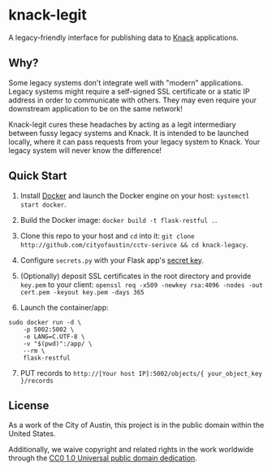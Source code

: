 #  knack-legit

A legacy-friendly interface for publishing data to [Knack](http://knack.com) applications.

## Why?

Some legacy systems don't integrate well with "modern" applications. Legacy systems might require a self-signed SSL certificate or a static IP address in order to communicate with others. They may even require your downstream application to be on the same network!

Knack-legit cures these headaches by acting as a legit intermediary between fussy legacy systems and Knack. It is intended to be launched locally, where it can pass requests from your legacy system to Knack. Your legacy system will never know the difference!

##  Quick Start

1. Install [Docker](https://docs.docker.com/) and launch the Docker engine on your host: `systemctl start docker`.

2. Build the Docker image: `docker build -t flask-restful .`.

3. Clone this repo to your host and `cd` into it: `git clone http://github.com/cityofaustin/cctv-serivce && cd knack-legacy`.

4. Configure `secrets.py` with your Flask app's [secret key](http://flask.pocoo.org/docs/0.12/quickstart/#sessions).

5. (Optionally) deposit SSL certificates in the root directory and provide `key.pem` to your client:  `openssl req -x509 -newkey rsa:4096 -nodes -out cert.pem -keyout key.pem -days 365`

6. Launch the container/app: 

```
sudo docker run -d \
    -p 5002:5002 \
    -e LANG=C.UTF-8 \
    -v "$(pwd)":/app/ \
    --rm \
    flask-restful
```

7. PUT records to `http://[Your host IP]:5002/objects/{ your_object_key }/records`

## License

As a work of the City of Austin, this project is in the public domain within the United States.

Additionally, we waive copyright and related rights in the work worldwide through the [CC0 1.0 Universal public domain dedication](https://creativecommons.org/publicdomain/zero/1.0/).